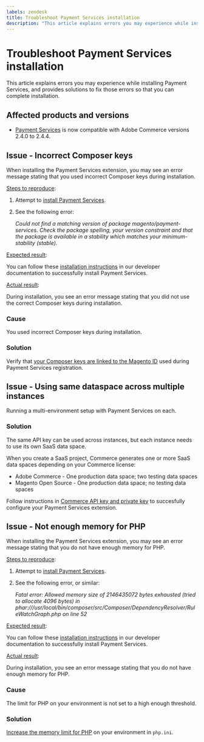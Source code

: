 ```yaml
---
labels: zendesk
title: Troubleshoot Payment Services installation
description: "This article explains errors you may experience while installing Payment Services, and provides solutions to fix those errors so that you can complete installation."
---
```


# Troubleshoot Payment Services installation

This article explains errors you may experience while installing Payment Services, and provides solutions to fix those errors so that you can complete installation.

## Affected products and versions

* [Payment Services](https://marketplace.magento.com/magento-payment-services.html) is now compatible with Adobe Commerce versions 2.4.0 to 2.4.4.

## Issue - Incorrect Composer keys

When installing the Payment Services extension, you may see an error message stating that you used incorrect Composer keys during installation.

<u>Steps to reproduce</u>:

1. Attempt to [install Payment Services](https://experienceleague.adobe.com/docs/commerce-merchant-services/payment-services/get-started/install.html).
1. See the following error:

   *Could not find a matching version of package magento/payment-services. Check the package spelling, your version constraint and that the package is available in a stability which matches your minimum-stability (stable).*

<u>Expected result</u>:

You can follow these [installation instructions](https://experienceleague.adobe.com/docs/commerce-merchant-services/payment-services/get-started/install.html) in our developer documentation to successfully install Payment Services.

<u>Actual result</u>:

During installation, you see an error message stating that you did not use the correct Composer keys during installation.

### Cause

You used incorrect Composer keys during installation.

### Solution

Verify that [your Composer keys are linked to the Magento ID](https://experienceleague.adobe.com/docs/commerce-merchant-services/payment-services/get-started/install.html#incorrect-composer-keys) used during Payment Services registration.

## Issue - Using same dataspace across multiple instances

Running a multi-environment setup with Payment Services on each.

### Solution

The same API key can be used across instances, but each instance needs to use its own SaaS data space.

When you create a SaaS project, Commerce generates one or more SaaS data spaces depending on your Commerce license:

* Adobe Commerce - One production data space; two testing data spaces
* Magento Open Source - One production data space; no testing data spaces

Follow instructions in [Commerce API key and private key](https://experienceleague.adobe.com/docs/commerce-merchant-services/payment-services/get-started/connect.html#obtain-api-credentials) to succesfully configure your Payment Services extension.

## Issue - Not enough memory for PHP

When installing the Payment Services extension, you may see an error message stating that you do not have enough memory for PHP.

<u>Steps to reproduce</u>:

1. Attempt to [install Payment Services](https://experienceleague.adobe.com/docs/commerce-merchant-services/payment-services/get-started/install.html).
1. See the following error, or similar:

   *Fatal error: Allowed memory size of 2146435072 bytes exhausted (tried to allocate 4096 bytes) in phar:///usr/local/bin/composer/src/Composer/DependencyResolver/RuleWatchGraph.php on line 52*

<u>Expected result</u>:

You can follow these [installation instructions](https://experienceleague.adobe.com/docs/commerce-merchant-services/payment-services/get-started/install.html) in our developer documentation to successfully install Payment Services.

<u>Actual result</u>:

During installation, you see an error message stating that you do not have enough memory for PHP.

### Cause

The limit for PHP on your environment is not set to a high enough threshold.

### Solution

[Increase the memory limit for PHP](https://experienceleague.adobe.com/docs/commerce-merchant-services/payment-services/get-started/install.html#not-enough-memory-for-php) on your environment in `php.ini`.